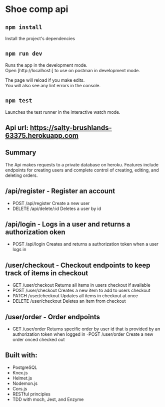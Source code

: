 # Shoe comp api

## `npm install`

Install the project's dependencies

## `npm run dev`

Runs the app in the development mode.<br>
Open [http://localhost:<choice of PORT>] to use on postman in development mode.

The page will reload if you make edits.<br>
You will also see any lint errors in the console.

## `npm test`

Launches the test runner in the interactive watch mode.<br/>

## Api url: https://salty-brushlands-63375.herokuapp.com

## Summary
The Api makes requests to a private database on heroku. Features include endpoints for creating users and complete control of creating, editing, and deleting orders.

## /api/register - Register an account

- POST /api/register Create a new user
- DELETE /api/delete/:id Deletes a user by id

## /api/login - Logs in a user and returns a authorization oken
- POST /api/login Creates and returns a authorization token when a user logs in

## /user/checkout - Checkout endpoints to keep track of items in checkout
- GET /user/checkout Returns all items in users checkout if available
- POST /user/checkout Creates a new item to add to users checkout
- PATCH /user/checkout Updates all items in checkout at once
- DELETE /user/checkout Deletes an item from checkout


## /user/order - Order endpoints

- GET /user/order Returns specific order by user id that is provided by an authorization token when logged in
-POST /user/order Create a new order onced checked out

## Built with:
- PostgreSQL
- Knex.js
- Helmet.js
- Nodemon.js
- Cors.js
- RESTful principles
- TDD with moch, Jest, and Enzyme
